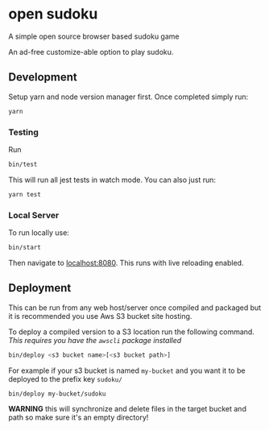 # open sudoku

A simple open source browser based sudoku game

An ad-free customize-able option to play sudoku.

## Development

Setup yarn and node version manager first. Once completed simply run:

```bash
yarn
```
 
### Testing

Run

```bash
bin/test
```
  
This will run all jest tests in watch mode. You can also just run:

```bash
yarn test
```
  
### Local Server

To run locally use:

```bash
bin/start
```

Then navigate to [localhost:8080](http://localhost:8080). This runs with live reloading enabled.

## Deployment

This can be run from any web host/server once compiled and packaged but it is recommended you use Aws S3 bucket site hosting. 

To deploy a compiled version to a S3 location run the following command. *This requires you have the `awscli` package installed*

```bash
bin/deploy <s3 bucket name>[<s3 bucket path>]
```

For example if your s3 bucket is named `my-bucket` and you want it to be deployed to the prefix key `sudoku/`

```bash
bin/deploy my-bucket/sudoku
```

**WARNING** this will synchronize and delete files in the target bucket and path so make sure it's an empty directory!
